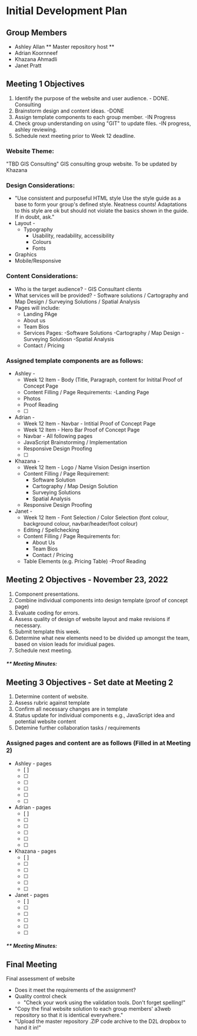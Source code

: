 # Initial Development Plan
## Group Members
- Ashley Allan ** Master repository host **
- Adrian Koornneef
- Khazana Ahmadli
- Janet Pratt

## Meeting 1 Objectives
1. Identify the purpose of the website and user audience. - DONE. Consulting
2. Brainstorm design and content ideas. -DONE
3. Assign template components to each group member. -IN Progress
4. Check group understanding on using "GIT" to update files. -IN progress, ashley reviewing. 
5. Schedule next meeting prior to Week 12 deadline.

### Website Theme:
"TBD GIS Consulting" GIS consulting group website. To be updated by Khazana 

### Design Considerations:
- "Use consistent and purposeful HTML style
Use the style guide as a base to form your group's defined style. Neatness counts! Adaptations to this style are 
ok but should not violate the basics shown in the guide. If in doubt, ask."
- Layout -
  - Typography
    - Usability, readability, accessibility
    - Colours
    - Fonts
- Graphics
- Mobile/Responsive

### Content Considerations:
- Who is the target audience? - GIS Consultant clients
- What services will be provided? - Software solutions / Cartography and Map Design / Surveying Solutions / Spatial Analysis
- Pages will include:
    - Landing PAge
    - About us
    - Team Bios
    - Services Pages:
        -Software Solutions
        -Cartography / Map Design
        -Surveying Solutiosn
        -Spatial Analysis
    - Contact / Pricing

### Assigned template components are as follows:
- Ashley - 
  - Week 12 Item - Body (Title, Paragraph, content for Initital Proof of Concept Page
  - Content Filling / Page Requirements:
      -Landing Page
  - Photos
  - Proof Reading
  - [ ]
- Adrian - 
  - Week 12 Item - Navbar - Intitial Proof of Concept Page
  - Week  12 Item - Hero Bar Proof of Concept Page
  - Navbar - All following pages
  - JavaScript Brainstorming / Implementation
  - Responsive Design Proofing
  - [ ]
- Khazana - 
  - Week 12 Item - Logo / Name Vision Design insertion
  - Content Filling / Page Requirement:
      - Software Solution
      - Cartography / Map Design Solution
      - Surveying Solutions
      - Spatial Analysis
  - Responsive Design Proofing
- Janet - 
  - Week 12 Item - Font Selection / Color Selection (font colour, background colour, navbar/header/foot colour)
  - Editing / Spellchecking
  - Content Filling / Page Requirements for:
      - About Us
      - Team Bios
      - Contact / Pricing
  - Table Elements (e.g. Pricing Table)
  -Proof Reading


## Meeting 2 Objectives - November 23, 2022 

1. Component presentations.
2. Combine individual components into design template (proof of concept page)
3. Evaluate coding for errors.
4. Assess quality of design of website layout and make revisions if necessary.
5. Submit template this week.
6. Determine what new elements need to be divided up amongst the team, based on vision leads for invidiual pages.
7. Schedule next meeting.

##### ** Meeting Minutes:


## Meeting 3 Objectives - Set date at Meeting 2
1. Determine content of website.
2. Assess rubric against template
3. Confirm all necessary changes are in template
4. Status update for individual components
      e.g., JavaScript idea and potential website content
5. Detemine further collaboration tasks / requirements


### Assigned pages and content are as follows (Filled in at Meeting 2)
- Ashley - pages
  - [ ]
  - [ ]
  - [ ]
  - [ ]
  - [ ]
  - [ ]
- Adrian - pages
  - [ ]
  - [ ]
  - [ ]
  - [ ]
  - [ ]
  - [ ]
- Khazana - pages
  - [ ]
  - [ ]
  - [ ]
  - [ ]
  - [ ]
  - [ ]
- Janet - pages
  - [ ]
  - [ ]
  - [ ]
  - [ ]
  - [ ]
  - [ ]

##### ** Meeting Minutes:



## Final Meeting
Final assessment of website
  - Does it meet the requirements of the assignment?
  - Quality control check
      - "Check your work using the validation tools. Don't forget spelling!"
  - "Copy the final website solution to each group members' a3web repository so that it is identical everywhere."
  - "Upload the master repository .ZIP code archive to the D2L dropbox to hand it in!"

